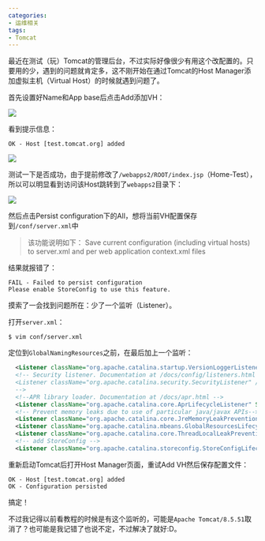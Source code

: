 ```yaml
---
categories:
- 运维相关
tags:
- Tomcat
---
```




最近在测试（玩）Tomcat的管理后台，不过实际好像很少有用这个改配置的。只要用的少，遇到的问题就肯定多，这不刚开始在通过Tomcat的Host Manager添加虚拟主机（Virtual Host）的时候就遇到问题了。

<!-- more -->


首先设置好Name和App base后点击Add添加VH：

![](/images/20200310/tomcat-host-manager-add.png)

看到提示信息：

```
OK - Host [test.tomcat.org] added
```

![](/images/20200310/tomcat-host-manager-added.png)

测试一下是否成功，由于提前修改了`/webapps2/ROOT/index.jsp`（Home-Test），所以可以明显看到访问该Host跳转到了`webapps2`目录下：

![](/images/20200310/tomcat-host-manager-started.png)

然后点击Persist configuration下的All，想将当前VH配置保存到`/conf/server.xml`中

> 该功能说明如下：
> Save current configuration (including virtual hosts) to server.xml and per web application context.xml files

结果就报错了：

```
FAIL - Failed to persist configuration
Please enable StoreConfig to use this feature.
```

摸索了一会找到问题所在：少了一个监听（Listener）。

打开`server.xml`：

```shell
$ vim conf/server.xml
```

定位到`GlobalNamingResources`之前，在最后加上一个监听：

```xml
  <Listener className="org.apache.catalina.startup.VersionLoggerListener" />
  <!-- Security listener. Documentation at /docs/config/listeners.html
  <Listener className="org.apache.catalina.security.SecurityListener" />
  -->
  <!--APR library loader. Documentation at /docs/apr.html -->
  <Listener className="org.apache.catalina.core.AprLifecycleListener" SSLEngine="on" />
  <!-- Prevent memory leaks due to use of particular java/javax APIs-->
  <Listener className="org.apache.catalina.core.JreMemoryLeakPreventionListener" />
  <Listener className="org.apache.catalina.mbeans.GlobalResourcesLifecycleListener" />
  <Listener className="org.apache.catalina.core.ThreadLocalLeakPreventionListener" />
  <!-- add StoreConfig -->
  <Listener className="org.apache.catalina.storeconfig.StoreConfigLifecycleListener"/>
```

重新启动Tomcat后打开Host Manager页面，重试Add VH然后保存配置文件：

```
OK - Host [test.tomcat.org] added
OK - Configuration persisted
```

搞定！

不过我记得以前看教程的时候是有这个监听的，可能是`Apache Tomcat/8.5.51`取消了？也可能是我记错了也说不定，不过解决了就好:D。

